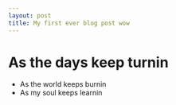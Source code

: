 ```yaml
---
layout: post
title: My first ever blog post wow
---
```


# As the days keep turnin
- As the world keeps burnin
- As my soul keeps learnin
